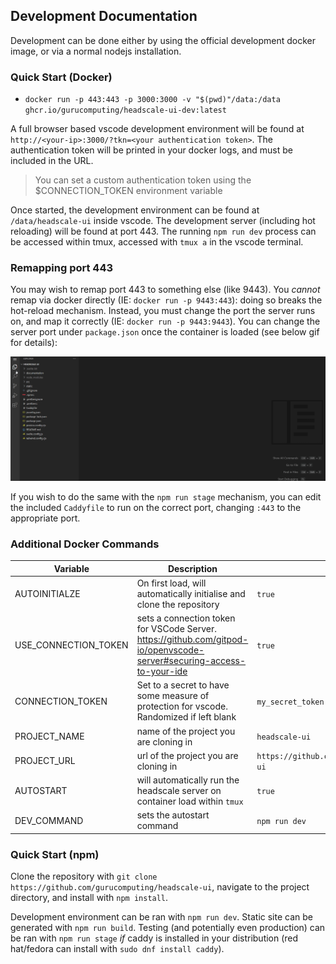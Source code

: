 ## Development Documentation

Development can be done either by using the official development docker image, or via a normal nodejs installation.

### Quick Start (Docker)
* `docker run -p 443:443 -p 3000:3000 -v "$(pwd)"/data:/data ghcr.io/gurucomputing/headscale-ui-dev:latest`

A full browser based vscode development environment will be found at `http://<your-ip>:3000/?tkn=<your authentication token>`. The authentication token will be printed in your docker logs, and must be included in the URL.

> You can set a custom authentication token using the $CONNECTION_TOKEN environment variable

Once started, the development environment can be found at `/data/headscale-ui` inside vscode. The development server (including hot reloading) will be found at port 443. The running `npm run dev` process can be accessed within tmux, accessed with `tmux a` in the vscode terminal.

### Remapping port 443
You may wish to remap port 443 to something else (like 9443). You *cannot* remap via docker directly (IE: `docker run -p 9443:443`): doing so breaks the hot-reload mechanism. Instead, you must change the port the server runs on, and map it correctly (IE: `docker run -p 9443:9443`). You can change the server port under `package.json` once the container is loaded (see below gif for details):

![](/documentation/assets/README_ports.gif)

If you wish to do the same with the `npm run stage` mechanism, you can edit the included `Caddyfile` to run on the correct port, changing `:443` to the appropriate port.

### Additional Docker Commands

| Variable | Description | Example |
|----|----|----|
| AUTOINITIALZE | On first load, will automatically initialise and clone the repository | `true` |
| USE_CONNECTION_TOKEN | sets a connection token for VSCode Server. <https://github.com/gitpod-io/openvscode-server#securing-access-to-your-ide> | `true` |
| CONNECTION_TOKEN | Set to a secret to have some measure of protection for vscode. Randomized if left blank | `my_secret_token` |
| PROJECT_NAME | name of the project you are cloning in | `headscale-ui` |
| PROJECT_URL | url of the project you are cloning in | `https://github.com/gurucomputing/headscale-ui` |
| AUTOSTART | will automatically run the headscale server on container load within `tmux` | `true` |
| DEV_COMMAND | sets the autostart command | `npm run dev` |

### Quick Start (npm)
Clone the repository with `git clone https://github.com/gurucomputing/headscale-ui`, navigate to the project directory, and install with `npm install`.

Development environment can be ran with `npm run dev`. Static site can be generated with `npm run build`. Testing (and potentially even production) can be ran with `npm run stage` *if* caddy is installed in your distribution (red hat/fedora can install with `sudo dnf install caddy`).